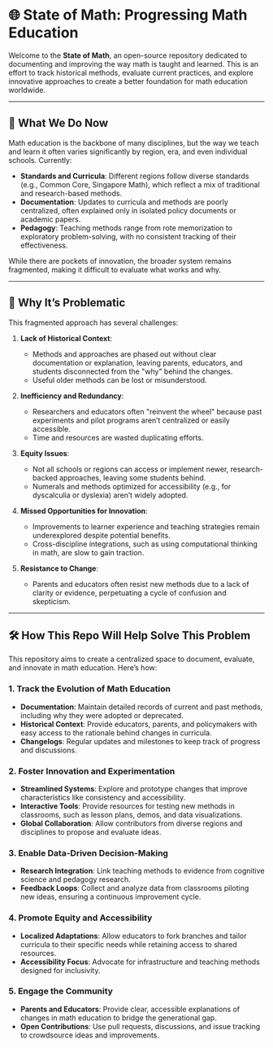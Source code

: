 # 🌐 State of Math: Progressing Math Education

Welcome to the **State of Math**, an open-source repository dedicated to documenting and improving the way math is taught and learned. This is an effort to track historical methods, evaluate current practices, and explore innovative approaches to create a better foundation for math education worldwide.

---

## 📘 What We Do Now

Math education is the backbone of many disciplines, but the way we teach and learn it often varies significantly by region, era, and even individual schools. Currently:
- **Standards and Curricula**: Different regions follow diverse standards (e.g., Common Core, Singapore Math), which reflect a mix of traditional and research-based methods.
- **Documentation**: Updates to curricula and methods are poorly centralized, often explained only in isolated policy documents or academic papers.
- **Pedagogy**: Teaching methods range from rote memorization to exploratory problem-solving, with no consistent tracking of their effectiveness.

While there are pockets of innovation, the broader system remains fragmented, making it difficult to evaluate what works and why.

---

## 🚧 Why It’s Problematic

This fragmented approach has several challenges:
1. **Lack of Historical Context**:
   - Methods and approaches are phased out without clear documentation or explanation, leaving parents, educators, and students disconnected from the "why" behind the changes.
   - Useful older methods can be lost or misunderstood.

2. **Inefficiency and Redundancy**:
   - Researchers and educators often "reinvent the wheel" because past experiments and pilot programs aren’t centralized or easily accessible.
   - Time and resources are wasted duplicating efforts.

3. **Equity Issues**:
   - Not all schools or regions can access or implement newer, research-backed approaches, leaving some students behind.
   - Numerals and methods optimized for accessibility (e.g., for dyscalculia or dyslexia) aren’t widely adopted.

4. **Missed Opportunities for Innovation**:
   - Improvements to learner experience and teaching strategies remain underexplored despite potential benefits.
   - Cross-discipline integrations, such as using computational thinking in math, are slow to gain traction.

5. **Resistance to Change**:
   - Parents and educators often resist new methods due to a lack of clarity or evidence, perpetuating a cycle of confusion and skepticism.

---

## 🛠️ How This Repo Will Help Solve This Problem

This repository aims to create a centralized space to document, evaluate, and innovate in math education. Here’s how:

### 1. **Track the Evolution of Math Education**
   - **Documentation**: Maintain detailed records of current and past methods, including why they were adopted or deprecated.
   - **Historical Context**: Provide educators, parents, and policymakers with easy access to the rationale behind changes in curricula.
   - **Changelogs**: Regular updates and milestones to keep track of progress and discussions.

### 2. **Foster Innovation and Experimentation**
   - **Streamlined Systems**: Explore and prototype changes that improve characteristics like consistency and accessibility.
   - **Interactive Tools**: Provide resources for testing new methods in classrooms, such as lesson plans, demos, and data visualizations.
   - **Global Collaboration**: Allow contributors from diverse regions and disciplines to propose and evaluate ideas.

### 3. **Enable Data-Driven Decision-Making**
   - **Research Integration**: Link teaching methods to evidence from cognitive science and pedagogy research.
   - **Feedback Loops**: Collect and analyze data from classrooms piloting new ideas, ensuring a continuous improvement cycle.

### 4. **Promote Equity and Accessibility**
   - **Localized Adaptations**: Allow educators to fork branches and tailor curricula to their specific needs while retaining access to shared resources.
   - **Accessibility Focus**: Advocate for infrastructure and teaching methods designed for inclusivity.

### 5. **Engage the Community**
   - **Parents and Educators**: Provide clear, accessible explanations of changes in math education to bridge the generational gap.
   - **Open Contributions**: Use pull requests, discussions, and issue tracking to crowdsource ideas and improvements.
